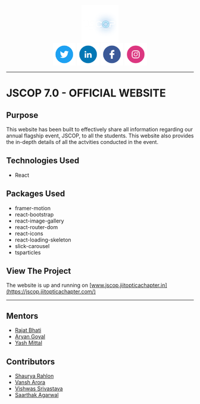 <div align = "center">

<img height=100px src= "/public/images/jscop_home_logo.png">
</div>

<div align = "center">
<a href="https://twitter.com/jiitoptica"><img src="https://github.com/aritraroy/social-icons/blob/master/twitter-icon.png?raw=true" width="60"></a>
<a href="https://www.linkedin.com/company/jiitopticachapter/mycompany/"><img src="https://github.com/aritraroy/social-icons/blob/master/linkedin-icon.png?raw=true" width="60"></a>
<a href="https://www.facebook.com/jiitopticachapter/"><img src="https://github.com/aritraroy/social-icons/blob/master/facebook-icon.png?raw=true" width="60"></a>
<a href="https://www.instagram.com/jiitopticachapter"><img src="https://github.com/aritraroy/social-icons/blob/master/instagram-icon.png?raw=true" width="60"></a>
</div>

---

# JSCOP 7.0 - OFFICIAL WEBSITE

## Purpose

This website has been built to effectively share all information regarding our annual flagship event, JSCOP, to all the students. This website also provides the in-depth details of all the actvities conducted in the event.

## Technologies Used

- React

## Packages Used

- framer-motion
- react-bootstrap
- react-image-gallery
- react-router-dom
- react-icons
- react-loading-skeleton
- slick-carousel
- tsparticles

## View The Project

The website is up and running on [www.jscop.jiitopticachapter.in](https://jscop.jiitopticachapter.com/)

---

## Mentors

- [Rajat Bhati](https://github.com/Rajatt09)
- [Aryan Goyal](https://github.com/AryanAg08)
- [Yash Mittal](https://github.com/Geekyash10)
## Contributors


- [Shaurya Rahlon](https://github.com/ShauryaRahlon)
- [Vansh Arora](https://github.com/vansh1293)
- [Vishwas Srivastava](https://github.com/Vishwas-0612)
- [Saarthak Agarwal](https://github.com/Saarthak1234)
